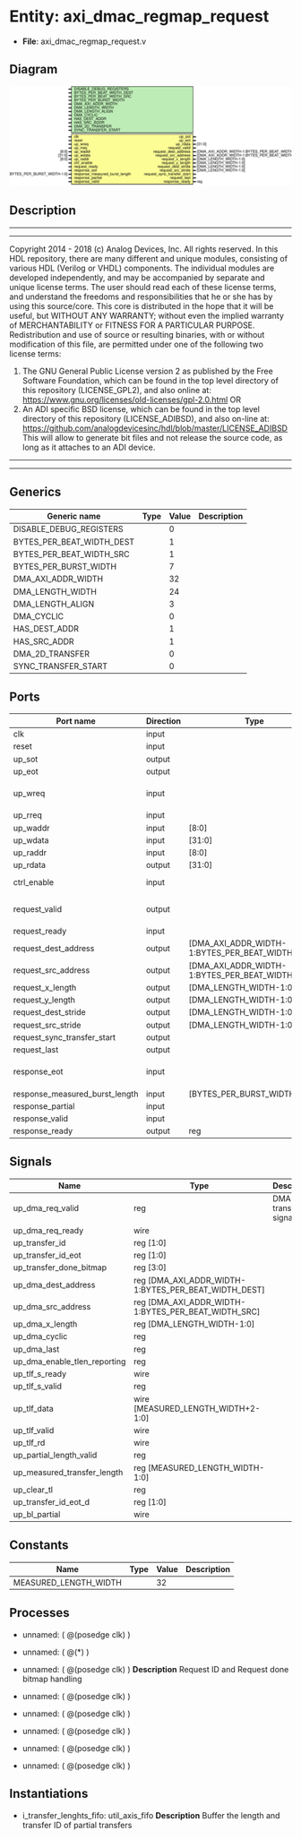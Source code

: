 # Entity: axi_dmac_regmap_request

- **File**: axi_dmac_regmap_request.v
## Diagram

![Diagram](axi_dmac_regmap_request.svg "Diagram")
## Description

***************************************************************************
 ***************************************************************************
 Copyright 2014 - 2018 (c) Analog Devices, Inc. All rights reserved.
 In this HDL repository, there are many different and unique modules, consisting
 of various HDL (Verilog or VHDL) components. The individual modules are
 developed independently, and may be accompanied by separate and unique license
 terms.
 The user should read each of these license terms, and understand the
 freedoms and responsibilities that he or she has by using this source/core.
 This core is distributed in the hope that it will be useful, but WITHOUT ANY
 WARRANTY; without even the implied warranty of MERCHANTABILITY or FITNESS FOR
 A PARTICULAR PURPOSE.
 Redistribution and use of source or resulting binaries, with or without modification
 of this file, are permitted under one of the following two license terms:
   1. The GNU General Public License version 2 as published by the
      Free Software Foundation, which can be found in the top level directory
      of this repository (LICENSE_GPL2), and also online at:
      <https://www.gnu.org/licenses/old-licenses/gpl-2.0.html>
 OR
   2. An ADI specific BSD license, which can be found in the top level directory
      of this repository (LICENSE_ADIBSD), and also on-line at:
      https://github.com/analogdevicesinc/hdl/blob/master/LICENSE_ADIBSD
      This will allow to generate bit files and not release the source code,
      as long as it attaches to an ADI device.
 ***************************************************************************
 ***************************************************************************
 
## Generics

| Generic name              | Type | Value | Description |
| ------------------------- | ---- | ----- | ----------- |
| DISABLE_DEBUG_REGISTERS   |      | 0     |             |
| BYTES_PER_BEAT_WIDTH_DEST |      | 1     |             |
| BYTES_PER_BEAT_WIDTH_SRC  |      | 1     |             |
| BYTES_PER_BURST_WIDTH     |      | 7     |             |
| DMA_AXI_ADDR_WIDTH        |      | 32    |             |
| DMA_LENGTH_WIDTH          |      | 24    |             |
| DMA_LENGTH_ALIGN          |      | 3     |             |
| DMA_CYCLIC                |      | 0     |             |
| HAS_DEST_ADDR             |      | 1     |             |
| HAS_SRC_ADDR              |      | 1     |             |
| DMA_2D_TRANSFER           |      | 0     |             |
| SYNC_TRANSFER_START       |      | 0     |             |
## Ports

| Port name                      | Direction | Type                                             | Description            |
| ------------------------------ | --------- | ------------------------------------------------ | ---------------------- |
| clk                            | input     |                                                  |                        |
| reset                          | input     |                                                  |                        |
| up_sot                         | output    |                                                  | Interrupts             |
| up_eot                         | output    |                                                  |                        |
| up_wreq                        | input     |                                                  | Register map interface |
| up_rreq                        | input     |                                                  |                        |
| up_waddr                       | input     | [8:0]                                            |                        |
| up_wdata                       | input     | [31:0]                                           |                        |
| up_raddr                       | input     | [8:0]                                            |                        |
| up_rdata                       | output    | [31:0]                                           |                        |
| ctrl_enable                    | input     |                                                  | Control interface      |
| request_valid                  | output    |                                                  | DMA request interface  |
| request_ready                  | input     |                                                  |                        |
| request_dest_address           | output    | [DMA_AXI_ADDR_WIDTH-1:BYTES_PER_BEAT_WIDTH_DEST] |                        |
| request_src_address            | output    | [DMA_AXI_ADDR_WIDTH-1:BYTES_PER_BEAT_WIDTH_SRC]  |                        |
| request_x_length               | output    | [DMA_LENGTH_WIDTH-1:0]                           |                        |
| request_y_length               | output    | [DMA_LENGTH_WIDTH-1:0]                           |                        |
| request_dest_stride            | output    | [DMA_LENGTH_WIDTH-1:0]                           |                        |
| request_src_stride             | output    | [DMA_LENGTH_WIDTH-1:0]                           |                        |
| request_sync_transfer_start    | output    |                                                  |                        |
| request_last                   | output    |                                                  |                        |
| response_eot                   | input     |                                                  | DMA response interface |
| response_measured_burst_length | input     | [BYTES_PER_BURST_WIDTH-1:0]                      |                        |
| response_partial               | input     |                                                  |                        |
| response_valid                 | input     |                                                  |                        |
| response_ready                 | output    | reg                                              |                        |
## Signals

| Name                         | Type                                                 | Description           |
| ---------------------------- | ---------------------------------------------------- | --------------------- |
| up_dma_req_valid             | reg                                                  | DMA transfer signals  |
| up_dma_req_ready             | wire                                                 |                       |
| up_transfer_id               | reg [1:0]                                            |                       |
| up_transfer_id_eot           | reg [1:0]                                            |                       |
| up_transfer_done_bitmap      | reg [3:0]                                            |                       |
| up_dma_dest_address          | reg [DMA_AXI_ADDR_WIDTH-1:BYTES_PER_BEAT_WIDTH_DEST] |                       |
| up_dma_src_address           | reg [DMA_AXI_ADDR_WIDTH-1:BYTES_PER_BEAT_WIDTH_SRC]  |                       |
| up_dma_x_length              | reg [DMA_LENGTH_WIDTH-1:0]                           |                       |
| up_dma_cyclic                | reg                                                  |                       |
| up_dma_last                  | reg                                                  |                       |
| up_dma_enable_tlen_reporting | reg                                                  |                       |
| up_tlf_s_ready               | wire                                                 |                       |
| up_tlf_s_valid               | reg                                                  |                       |
| up_tlf_data                  | wire [MEASURED_LENGTH_WIDTH+2-1:0]                   |                       |
| up_tlf_valid                 | wire                                                 |                       |
| up_tlf_rd                    | wire                                                 |                       |
| up_partial_length_valid      | reg                                                  |                       |
| up_measured_transfer_length  | reg [MEASURED_LENGTH_WIDTH-1:0]                      |                       |
| up_clear_tl                  | reg                                                  |                       |
| up_transfer_id_eot_d         | reg [1:0]                                            |                       |
| up_bl_partial                | wire                                                 |                       |
## Constants

| Name                  | Type | Value | Description |
| --------------------- | ---- | ----- | ----------- |
| MEASURED_LENGTH_WIDTH |      | 32    |             |
## Processes
- unnamed: ( @(posedge clk) )
- unnamed: ( @(*) )
- unnamed: ( @(posedge clk) )
**Description**
Request ID and Request done bitmap handling

- unnamed: ( @(posedge clk) )
- unnamed: ( @(posedge clk) )
- unnamed: ( @(posedge clk) )
- unnamed: ( @(posedge clk) )
- unnamed: ( @(posedge clk) )
## Instantiations

- i_transfer_lenghts_fifo: util_axis_fifo
**Description**
Buffer the length and transfer ID of partial transfers

